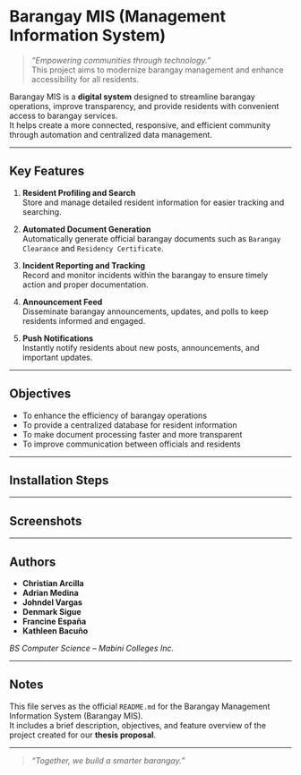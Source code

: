 # Barangay MIS (Management Information System)

> _“Empowering communities through technology.”_  
> This project aims to modernize barangay management and enhance accessibility for all residents.

Barangay MIS is a **digital system** designed to streamline barangay operations, improve transparency, and provide residents with convenient access to barangay services.  
It helps create a more connected, responsive, and efficient community through automation and centralized data management.

---

## Key Features

1. **Resident Profiling and Search**  
   Store and manage detailed resident information for easier tracking and searching.

2. **Automated Document Generation**  
   Automatically generate official barangay documents such as `Barangay Clearance` and `Residency Certificate`.

3. **Incident Reporting and Tracking**  
   Record and monitor incidents within the barangay to ensure timely action and proper documentation.

4. **Announcement Feed**  
   Disseminate barangay announcements, updates, and polls to keep residents informed and engaged.

5. **Push Notifications**  
   Instantly notify residents about new posts, announcements, and important updates.

---

## Objectives

- To enhance the efficiency of barangay operations  
- To provide a centralized database for resident information  
- To make document processing faster and more transparent  
- To improve communication between officials and residents  

---

## Installation Steps

---

## Screenshots

---

## Authors

- **Christian Arcilla**  
- **Adrian Medina**  
- **Johndel Vargas**  
- **Denmark Sigue**  
- **Francine España**  
- **Kathleen Bacuño**

_BS Computer Science – Mabini Colleges Inc._

---

## Notes

This file serves as the official `README.md` for the Barangay Management Information System (Barangay MIS).  
It includes a brief description, objectives, and feature overview of the project created for our **thesis proposal**.

---

> _“Together, we build a smarter barangay.”_
